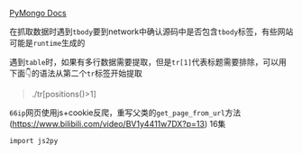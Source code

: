 [PyMongo Docs](https://pymongo.readthedocs.io/en/stable/)


在抓取数据时遇到`tbody`要到network中确认源码中是否包含`tbody`标签，有些网站可能是`runtime`生成的

遇到`table`时，如果有多行数据需要提取，但是`tr[1]`代表标题需要排除，可以用下面👇的语法从第二个`tr`标签开始提取
> ./tr[positions()>1] 

`66ip`网页使用js+cookie反爬，重写父类的`get_page_from_url`方法 (https://www.bilibili.com/video/BV1y4411w7DX?p=13) 16集

`import js2py`
